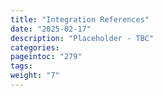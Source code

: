 ```yaml
---
title: "Integration References"
date: "2025-02-17"
description: "Placeholder - TBC"
categories:
pageintoc: "279"
tags:
weight: "7"
---
```


<a id="integration-references"></a>

<!--# Integration References -->

